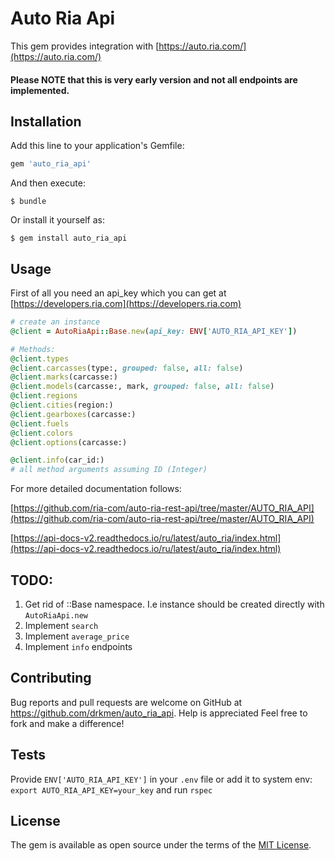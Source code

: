 # Auto Ria Api

This gem provides integration with [https://auto.ria.com/](https://auto.ria.com/)

#### Please NOTE that this is very early version and not all endpoints are implemented.

## Installation

Add this line to your application's Gemfile:

```ruby
gem 'auto_ria_api'
```

And then execute:

    $ bundle

Or install it yourself as:

    $ gem install auto_ria_api

## Usage
First of all you need an api_key which you can get at [https://developers.ria.com](https://developers.ria.com)
```ruby
# create an instance 
@client = AutoRiaApi::Base.new(api_key: ENV['AUTO_RIA_API_KEY'])

# Methods:
@client.types
@client.carcasses(type:, grouped: false, all: false)
@client.marks(carcasse:)
@client.models(carcasse:, mark, grouped: false, all: false)
@client.regions
@client.cities(region:)
@client.gearboxes(carcasse:)
@client.fuels
@client.colors
@client.options(carcasse:)

@client.info(car_id:)
# all method arguments assuming ID (Integer)

```
For more detailed documentation follows: 

[https://github.com/ria-com/auto-ria-rest-api/tree/master/AUTO_RIA_API](https://github.com/ria-com/auto-ria-rest-api/tree/master/AUTO_RIA_API)

[https://api-docs-v2.readthedocs.io/ru/latest/auto_ria/index.html](https://api-docs-v2.readthedocs.io/ru/latest/auto_ria/index.html)

## TODO:
1. Get rid of ::Base namespace. I.e instance should be created directly with `AutoRiaApi.new` 
1. Implement `search` 
1. Implement `average_price` 
1. Implement `info`  endpoints

## Contributing

Bug reports and pull requests are welcome on GitHub at https://github.com/drkmen/auto_ria_api. 
Help is appreciated Feel free to fork and make a difference!

## Tests

Provide `ENV['AUTO_RIA_API_KEY']` in your `.env` file or add it to system env: `export AUTO_RIA_API_KEY=your_key` and run `rspec` 

## License

The gem is available as open source under the terms of the [MIT License](https://opensource.org/licenses/MIT).
